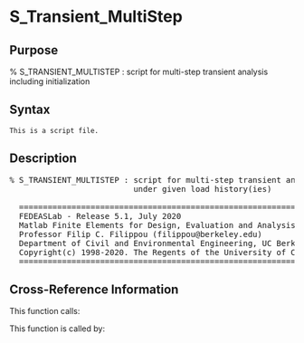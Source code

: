 
<!-- <a name="_top"></a>
<div><a href="../../index.md">Home</a> &gt;  <a href="#">src</a> &gt; <a href="index.md">Solution_Scripts</a> &gt; S_Transient_MultiStep.m</div> -->

<!--<table width="100%"><tr><td align="left"><a href="../../index.md"><img alt="<" border="0" src="../../left.png">&nbsp;Master index</a></td>
<td align="right"><a href="index.md">Index for src\Solution_Scripts&nbsp;<img alt=">" border="0" src="../../right.png"></a></td></tr></table>-->
# S_Transient_MultiStep
<!-- <h1>S_Transient_MultiStep
</h1> -->

## <a name="_name"></a>Purpose

<!-- <h2 id="purpose"><a name="_name"></a>Purpose</h2> -->

% S_TRANSIENT_MULTISTEP : script for multi-step transient analysis including initialization

<!-- <div class="box"><strong>% S_TRANSIENT_MULTISTEP : script for multi-step transient analysis including initialization</strong></div> -->

## <a name="_synopsis"></a>Syntax

`This is a script file.` 
## <a name="_description"></a>Description

<pre class="comment">% S_TRANSIENT_MULTISTEP : script for multi-step transient analysis including initialization
                          under given load history(ies) 

  =========================================================================================
  FEDEASLab - Release 5.1, July 2020
  Matlab Finite Elements for Design, Evaluation and Analysis of Structures
  Professor Filip C. Filippou (filippou@berkeley.edu)
  Department of Civil and Environmental Engineering, UC Berkeley
  Copyright(c) 1998-2020. The Regents of the University of California. All Rights Reserved.
  =========================================================================================</pre>
<!-- <div class="fragment"><pre class="comment">% S_TRANSIENT_MULTISTEP : script for multi-step transient analysis including initialization
                          under given load history(ies) 

  =========================================================================================
  FEDEASLab - Release 5.1, July 2020
  Matlab Finite Elements for Design, Evaluation and Analysis of Structures
  Professor Filip C. Filippou (filippou@berkeley.edu)
  Department of Civil and Environmental Engineering, UC Berkeley
  Copyright(c) 1998-2020. The Regents of the University of California. All Rights Reserved.
  =========================================================================================</pre></div> -->

<!-- crossreference -->
## <a name="_cross"></a>Cross-Reference Information

This function calls:
<ul style="list-style-image:url(../../matlabicon.gif)">
</ul>
This function is called by:
<ul style="list-style-image:url(../../matlabicon.gif)">
</ul>
<!-- crossreference -->




<!-- <hr><address>Generated on Thu 09-Jul-2020 17:34:06 by <strong><a href="http://www.artefact.tk/software/matlab/m2html/" title="Matlab Documentation in HTML">m2html</a></strong> &copy; 2005</address> -->